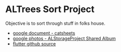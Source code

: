 # ALTrees Sort Project
Objective is to sort through stuff in folks house.

- [google document - catsheets](https://docs.google.com/spreadsheets/d/1jyKoInSV74FM7iSPGm5Pl8q-y4SwAM5uMHNkcMP2sMg)
- [google photos - ALStorageProject Shared Album](https://photos.google.com/share/AF1QipM9KgyzeJ8MNsYsOd1lm4bdCHrbij4bXJ91qX5-bGPOEN5ZdpZTkTJaWDkm8UmiMQ)
- [flutter github source](https://github.com/christrees/flutter-sheets)
